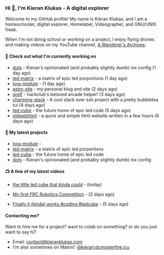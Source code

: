 ### Hi 👋, I'm Kieran Klukas - A digital explorer 

Welcome to my GitHub profile! My name is Kieran Klukas, and I am a homeschooler, digital explorer, Homelaber, Videographer, and GNU/UNIX freak.

When I'm not doing school or working on a project, I enjoy flying drones and making videos on my YouTube channel, [A Wanderer's Archives](https://youtube.com/@wanderer.archives).

#### 👷 Check out what I'm currently working on

- [dots](https://github.com/kcoderhtml/dots) - Kieran's opinionated (and probably slightly dumb) nix config (1 day ago)
- [led-matrix](https://github.com/kcoderhtml/led-matrix) - a matrix of epic led porportions (1 day ago)
- [lora-module](https://github.com/kcoderhtml/lora-module) -  (1 day ago)
- [astro-site](https://github.com/kcoderhtml/astro-site) - my personal blog and site (2 days ago)
- [grolf](https://github.com/kcoderhtml/grolf) - hackclub's beloved arcade helper! (3 days ago)
- [charming-slack](https://github.com/kcoderhtml/charming-slack) - A cool slack over ssh project with a pretty bubbletea tui (4 days ago)
- [led-cube](https://github.com/kcoderhtml/led-cube) - the future home of epic led code (5 days ago)
- [oldwebhtml](https://github.com/kcoderhtml/oldwebhtml) - a quick and simple html website written in a few hours (6 days ago)

#### 🌱 My latest projects

- [lora-module](https://github.com/kcoderhtml/lora-module) - 
- [led-matrix](https://github.com/kcoderhtml/led-matrix) - a matrix of epic led porportions
- [led-cube](https://github.com/kcoderhtml/led-cube) - the future home of epic led code
- [dots](https://github.com/kcoderhtml/dots) - Kieran's opinionated (and probably slightly dumb) nix config

#### 📺 A few of my latest videos

- [the little led cube that kinda could](https://www.youtube.com/watch?v=um7v7Y04vGw) - (today)

- [My first FRC Robotics Competition](https://www.youtube.com/watch?v=w_o2-eqkbCk) - (2 days ago)

- [Finally it (kinda) works #coding #ledcube](https://www.youtube.com/watch?v=Mfk6LF0zwZg) - (5 days ago)



#### Contacting me?

Want to hire me for a project? want to colab on something? or do you just want to say hi?

- Email: [contact@kieranklukas.com](mailto:contact@kieranklukas.com)
- I'm also sometimes on Matrix!: [@kieran:dumpsterfire.icu](https://matrix.to/#/@kieran.matrix.dumpsterfire.icu)
